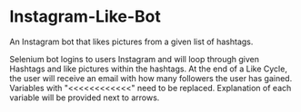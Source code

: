 # Instagram-Like-Bot
An Instagram bot that likes pictures from a given list of hashtags.

Selenium bot logins to users Instagram and will loop through given Hashtags and like pictures within the hashtags.
At the end of a Like Cycle, the user will receive an email with how many followers the user has gained.
Variables with "<<<<<<<<<<<<" need to be replaced. Explanation of each variable will be provided next to arrows.
